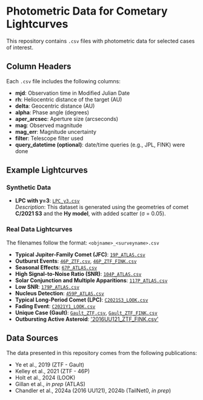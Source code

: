 # Photometric Data for Cometary Lightcurves

This repository contains `.csv` files with photometric data for selected cases of interest. 

## Column Headers

Each `.csv` file includes the following columns:

- **mjd**: Observation time in Modified Julian Date
- **rh**: Heliocentric distance of the target (AU)
- **delta**: Geocentric distance (AU)
- **alpha**: Phase angle (degrees)
- **aper_arcsec**: Aperture size (arcseconds)
- **mag**: Observed magnitude
- **mag_err**: Magnitude uncertainty
- **filter**: Telescope filter used
- **query_datetime (optional)**: date/time queries (e.g., JPL, FINK) were done

## Example Lightcurves

### Synthetic Data

- **LPC with y=3**: [`LPC_y3.csv`](./LPC_y3.csv)  
  _Description_: This dataset is generated using the geometries of comet **C/2021 S3** and the **Hy model**, with added scatter (σ = 0.05).

### Real Data Lightcurves

The filenames follow the format: `<objname>_<surveyname>.csv`

- **Typical Jupiter-Family Comet (JFC)**: [`19P_ATLAS.csv`](./19P_ATLAS.csv)
- **Outburst Events**: [`46P_ZTF.csv`](./46P_ZTF.csv), [`46P_ZTF_FINK.csv`](./46P_ZTF_FINK.csv)
- **Seasonal Effects**: [`67P_ATLAS.csv`](./67P_ATLAS.csv)
- **High Signal-to-Noise Ratio (SNR)**: [`104P_ATLAS.csv`](./104P_ATLAS.csv)
- **Solar Conjunction and Multiple Apparitions**: [`117P_ATLAS.csv`](./117P_ATLAS.csv)
- **Low SNR**: [`179P_ATLAS.csv`](./179P_ATLAS.csv)
- **Nucleus Detection**: [`459P_ATLAS.csv`](./459P_ATLAS.csv)
- **Typical Long-Period Comet (LPC)**: [`C2021S3_LOOK.csv`](./C2021S3_LOOK.csv)
- **Fading Event**: [`C2021Y1_LOOK.csv`](./C2021Y1_LOOK.csv)
- **Unique Case (Gault)**: [`Gault_ZTF.csv`](./Gault_ZTF.csv), [`Gault_ZTF_FINK.csv`](./Gault_ZTF_FINK.csv)
- **Outbursting Active Asteroid**: ['2016UU121_ZTF_FINK.csv'](./2016UU121_ZTF_FINK.csv)

## Data Sources

The data presented in this repository comes from the following publications:

- Ye et al., 2019 (ZTF - Gault)
- Kelley et al., 2021 (ZTF - 46P)
- Holt et al., 2024 (LOOK)
- Gillan et al., *in prep* (ATLAS)
- Chandler et al., 2024a (2016 UU121), 2024b (TailNet0, *in prep*)
